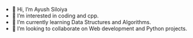 - 👋 Hi, I’m Ayush Siloiya
- 👀 I’m interested in coding and cpp.
- 🌱 I’m currently learning Data Structures and Algorithms.
- 💞️ I’m looking to collaborate on Web development and Python projects.
